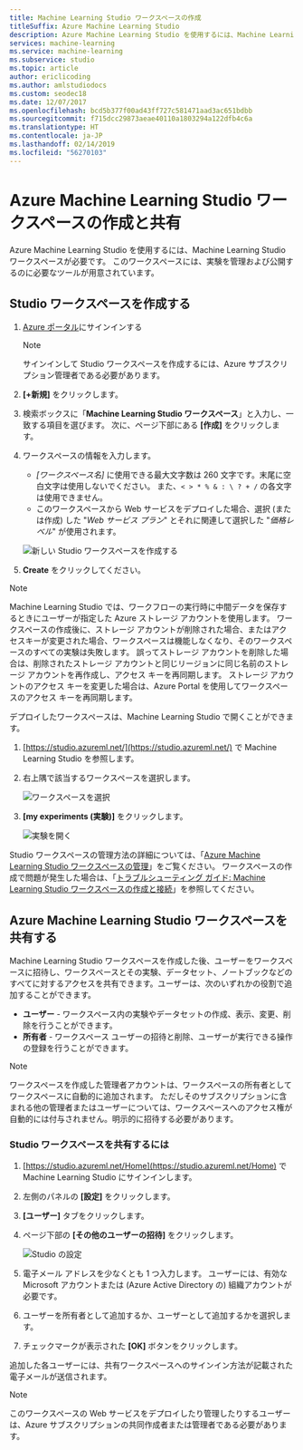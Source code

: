 ```yaml
---
title: Machine Learning Studio ワークスペースの作成
titleSuffix: Azure Machine Learning Studio
description: Azure Machine Learning Studio を使用するには、Machine Learning Studio ワークスペースが必要です。 このワークスペースには、実験を管理および公開するのに必要なツールが用意されています。
services: machine-learning
ms.service: machine-learning
ms.subservice: studio
ms.topic: article
author: ericlicoding
ms.author: amlstudiodocs
ms.custom: seodec18
ms.date: 12/07/2017
ms.openlocfilehash: bcd5b377f00ad43ff727c581471aad3ac651bdbb
ms.sourcegitcommit: f715dcc29873aeae40110a1803294a122dfb4c6a
ms.translationtype: HT
ms.contentlocale: ja-JP
ms.lasthandoff: 02/14/2019
ms.locfileid: "56270103"
---
```

# <a name="create-and-share-an-azure-machine-learning-studio-workspace"></a>Azure Machine Learning Studio ワークスペースの作成と共有

Azure Machine Learning Studio を使用するには、Machine Learning Studio ワークスペースが必要です。 このワークスペースには、実験を管理および公開するのに必要なツールが用意されています。

## <a name="create-a-studio-workspace"></a>Studio ワークスペースを作成する

1. [Azure ポータル](https://portal.azure.com/)にサインインする

    > [!NOTE]
    > サインインして Studio ワークスペースを作成するには、Azure サブスクリプション管理者である必要があります。 
    >
    > 

2. **[+新規]** をクリックします。

3. 検索ボックスに「**Machine Learning Studio ワークスペース**」と入力し、一致する項目を選びます。 次に、ページ下部にある **[作成]** をクリックします。

4. ワークスペースの情報を入力します。

    - *[ワークスペース名]* に使用できる最大文字数は 260 文字です。末尾に空白文字は使用しないでください。 また、`< > * % & : \ ? + /` の各文字は使用できません。
    - このワークスペースから Web サービスをデプロイした場合、選択 (または作成) した "*Web サービス プラン*" とそれに関連して選択した "*価格レベル*" が使用されます。

    ![新しい Studio ワークスペースを作成する](./media/create-workspace/create-new-workspace.png)

5. **Create** をクリックしてください。

> [!NOTE]
> Machine Learning Studio では、ワークフローの実行時に中間データを保存するときにユーザーが指定した Azure ストレージ アカウントを使用します。 ワークスペースの作成後に、ストレージ アカウントが削除された場合、またはアクセスキーが変更された場合、ワークスペースは機能しなくなり、そのワークスペースのすべての実験は失敗します。
誤ってストレージ アカウントを削除した場合は、削除されたストレージ アカウントと同じリージョンに同じ名前のストレージ アカウントを再作成し、アクセス キーを再同期します。 ストレージ アカウントのアクセス キーを変更した場合は、Azure Portal を使用してワークスペースのアクセス キーを再同期します。

デプロイしたワークスペースは、Machine Learning Studio で開くことができます。

1. [https://studio.azureml.net/](https://studio.azureml.net/) で Machine Learning Studio を参照します。

2. 右上隅で該当するワークスペースを選択します。

    ![ワークスペースを選択](./media/create-workspace/open-workspace.png)

3. **[my experiments (実験)]** をクリックします。

    ![実験を開く](./media/create-workspace/my-experiments.png)

Studio ワークスペースの管理方法の詳細については、「[Azure Machine Learning Studio ワークスペースの管理](manage-workspace.md)」をご覧ください。
ワークスペースの作成で問題が発生した場合は、「[トラブルシューティング ガイド: Machine Learning Studio ワークスペースの作成と接続](troubleshooting-creating-ml-workspace.md)」を参照してください。


## <a name="share-an-azure-machine-learning-studio-workspace"></a>Azure Machine Learning Studio ワークスペースを共有する
Machine Learning Studio ワークスペースを作成した後、ユーザーをワークスペースに招待し、ワークスペースとその実験、データセット、ノートブックなどのすべてに対するアクセスを共有できます。ユーザーは、次のいずれかの役割で追加することができます。

* **ユーザー** - ワークスペース内の実験やデータセットの作成、表示、変更、削除を行うことができます。
* **所有者** - ワークスペース ユーザーの招待と削除、ユーザーが実行できる操作の登録を行うことができます。

> [!NOTE]
> ワークスペースを作成した管理者アカウントは、ワークスペースの所有者としてワークスペースに自動的に追加されます。 ただしそのサブスクリプションに含まれる他の管理者またはユーザーについては、ワークスペースへのアクセス権が自動的には付与されません。明示的に招待する必要があります。
> 
> 

### <a name="to-share-a-studio-workspace"></a>Studio ワークスペースを共有するには

1. [https://studio.azureml.net/Home](https://studio.azureml.net/Home) で Machine Learning Studio にサインインします。

2. 左側のパネルの **[設定]** をクリックします。

3. **[ユーザー]** タブをクリックします。

4. ページ下部の **[その他のユーザーの招待]** をクリックします。

    ![Studio の設定](./media/create-workspace/settings.png)

5. 電子メール アドレスを少なくとも 1 つ入力します。 ユーザーには、有効な Microsoft アカウントまたは (Azure Active Directory の) 組織アカウントが必要です。

6. ユーザーを所有者として追加するか、ユーザーとして追加するかを選択します。

7. チェックマークが表示された **[OK]** ボタンをクリックします。

追加した各ユーザーには、共有ワークスペースへのサインイン方法が記載された電子メールが送信されます。

> [!NOTE]
> このワークスペースの Web サービスをデプロイしたり管理したりするユーザーは、Azure サブスクリプションの共同作成者または管理者である必要があります。 



